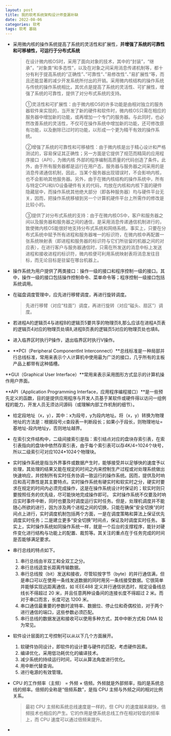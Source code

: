 ```yaml
---
layout: post
title: 我的软考系统架构设计师查漏补缺
date: 2022-08-06
categories: 软考
tags: 软考 基础 
---
```


- 采用微内核的操作系统提高了系统的灵活性和扩展性，**并增强了系统的可靠性和可移植性，可运行于分布式系统**

  > 在设计微内核OS时，采用了面向对象的技术，其中的“封装”，“继承”，“对象类“和多态性”，以及在对象之间采用消息传递机制等，都十分有利于提高系统的“正确性”、”可靠性“、”易修改性“、”易扩展性“等，而且还能显著的减少开发系统所付出的开销。采用微内核结构的操作系统与传统的操作系统相比，其优点是提高了系统的灵活性、可扩展性，增强了系统的可靠性，提供了对分布式系统的支持。
  >
  >  ①灵活性和可扩展性：由于微内核OS的许多功能是由相对独立的服务器软件来实现的，当开发了新的硬件和软件时，微内核OS只需在相应的服务器中增加新的功能，或再增加一个专门的服务器。与此同时，也必然改善系统的灵活性，不仅可在操作系统中增加新的功能，还可修改原有功能，以及删除已过时的功能，以形成一个更为精干有效的操作系统。
  >
  >  ②增强了系统的可靠性和可移植性：由于微内核是出于精心设计和严格测试的，容易保证其正确性；另一方面是它提供了规范而精简的应用程序接口（API），为微内核 外部的程序编制高质量的代码创造了条件。此外，由于所有服务器都是运行在用户态，服务器与服务器之间采用的是消息传递通信机制，因此，当某个服务器出现错误时，不会影响内核，也不会影响其他服务器。另外，由于在微内核结构的操作系统中，所有与特定CPU和I/O设备硬件有关的代码，均放在内核和内核下面的硬件隐藏层中，而操作系统其他绝大部分（即各种服务器）均与硬件平台无关，因而，把操作系统移植到另一个计算机硬件平台上所需作的修改是比较小的。
  >
  > ③提供了对分布式系统的支持：由于在微内核OS中，客户和服务器之间以及服务器和服务器之间的通信，是采用消息传递通信机制进行的，致使微内核OS能很好地支持分布式系统和网络系统。事实上，只要在分布式系统中赋予所有进程和服务器唯一的标识符，在微内核中再配置一张系统映射表（即进程和服务器的标识符与它们所驻留的机器之间的对应表），在进行客户与服务器通信时，只需在所发送的消息中标上发送进程和接收进程的标识符，微内核便可利用系统映射表将消息发往目标，而无论目标是驻留在哪台机器上。      

- 操作系统为用户提供了两类接口：操作一级的接口和程序控制一级的接口。其中，操作一级的接口包括操作控制命令、菜单命令等；程序控制一级接口包括系统调用。

- 在磁盘调度管理中，应先进行移臂调度，再进行旋转调度。

  > 先进行移臂（对应“柱面”）调度，再进行旋转（对应“磁头、扇区”）调度。

-  若进程A的逻辑页4与进程B的逻辑页5要共享的物理页8,那么应该在进程A页表的逻辑页4对应的物理页处填8,进程B页表的逻辑页5对应的物理页处也填8。

- 进入临界区时执行P操作，退出临界区时执行V操作。

-  **PCI（Peripheral ComponentInt Interconnect）**总线标准是一种局部并行总线标准，常用来表示个人计算机中使用最为广泛的接口，几乎所有的主板产品上都带有这种插槽。

  **GUI（Graphical User Interface）**常用来表示采用图形方式显示的计算机操作用户界面。

  **API（Application Programming Interface，应用程序编程接口）**是一些预先定义的函数，目的是提供应用程序与开发人员基于某软件或硬件得以访问一组例程的能力，开发人员无须访问源码（或理解内部工作机制的细节）。

-  给定段地址（x，y），其中：x为段号，y为段内地址。将（x，y）转换为物理地址的方法是：根据段号;c查段表一判断段长；如果小于段长，则物理地址=基地址-段内地址y，否则地址越界。

-  在索引文件结构中，二级间接索引是指：索引结点对应的盘块存索引表，在索引表指向的盘块中依然存索引表，由于每个索引表可以存4K/4=1024个块号，所以二级索引可对应1024*1024个物理块。

-  实时操作系统是指当外界事件或数据产生时，能够接受并以足够快的速度予以处理，其处理的结果又能在规定的时间之内来控制生产过程或对处理系统做出快速响应，并控制所有实时任务协调一致运行的操作系统。因而，提供及时响应和高可靠性是其主要特点。实时操作系统有硬实时和软实时之分，硬实时要求在规定的时间内必须完成操作，这是在操作系统设计时保证的；软实时则只要按照任务的优先级，尽可能快地完成操作即可。 实时操作系统不仅要及时响应实时事件中断，同时也要及时调度运行实时任务。但是，处理机调度并不能随心所欲的进行，因为涉及两个进程之间的切换，只能在确保“安全切换”的时间点上进行，实时调度机制包括两个方面，一是在调度策略和算法上保证优先调度实时任务；二是建立更多“安全切换”时间点，保证及时调度实时任务。 事实上，实时操作系统如同操作系统一样，就是一个后台的支撑程序，能针对硬件变化进行结构与功能上的配置、裁剪等。其关注的重点在于任务完成的时间是否能够满足要求。

- 串行总线的特点如下。

  1. 串行总线由半双工和全双工之分。
  2. 串行总线适宜长距离传输数据。
  3. 串行总线按（bit）发送和接收，尽管较按字节（byte）的并行通信满，但是串口可以在使用一条线发送数据的同时用另一条线接受数据。它很简单并能够实现远距离通信，如 IEEE488 定义并行通信状态时，规定设备线总线长不得超过 20 米，并且任意两种设备间的连接长度不得超过 2 米。而对于串口而言，长度可达 1200 米。
  4. 串口通信最重要的参数时波特率、数据位、停止位和奇偶校验，对于两个进行通信的端口，这些参数必须匹配。
  5. 串行总线的数据发送和接收可以使用多种方式，其中中断方式和 DMA 较为常见。

- 软件设计层面的工号控制可以从以下几个方面展开。

  1. 软硬件协同设计，即软件的设计要与硬件的匹配，考虑硬件因素。
  2. 编译优化，采用低功耗优化的编译技术。
  3. 减少系统的持续运行时间，可以从算法角度进行优化。
  4. 用中断代替查询。
  5. 进行电源的有效管理。

- CPU 的工作频率（主频） = 外频 × 倍频。外频就是外部频率，指的是系统总线的频率。倍频的全称是“倍频系数”，是指 CPU 主频与外频之间的相对比例关系。

  > 最初 CPU 主频和系统总线速度是一样的，但 CPU 的速度越来越快，倍频技术也相应的产生。它的作用是使系统总线工作在相对较低的频率上，而 CPU 速度可以通过倍频来提升。

- 